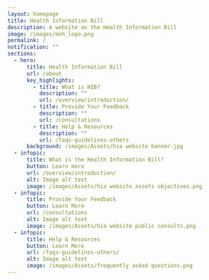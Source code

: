 ```yaml
---
layout: homepage
title: Health Information Bill
description: A website on the Health Information Bill
image: /images/moh_logo.png
permalink: /
notification: ""
sections:
  - hero:
      title: Health Information Bill
      url: /about
      key_highlights:
        - title: What is HIB?
          description: ""
          url: /overview/introduction/
        - title: Provide Your Feedback
          description: ""
          url: /consultations
        - title: Help & Resources
          description: ""
          url: /faqs-guidelines-others
      background: /images/Assets/hia website banner.jpg
  - infopic:
      title: What is the Health Information Bill?
      button: Learn more
      url: /overview/introduction/
      alt: Image alt text
      image: /images/Assets/hia website assets objectives.png
  - infopic:
      title: Provide Your Feedback
      button: Learn More
      url: /consultations
      alt: Image alt text
      image: /images/Assets/hia website public consults.png
  - infopic:
      title: Help & Resources
      button: Learn More
      url: /faqs-guidelines-others/
      alt: Image alt text
      image: /images/Assets/frequently asked questions.png
---
```

